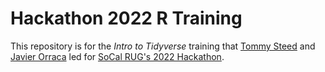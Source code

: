 # Hackathon 2022 R Training

This repository is for the _Intro to Tidyverse_ training that [Tommy Steed](https://www.linkedin.com/in/tommy-steed-fsa-04951541/) and [Javier Orraca](https://www.linkedin.com/in/orraca/) led for [SoCal RUG's 2022 Hackathon](https://www.meetup.com/SOCAL-RUG/events/284479173).